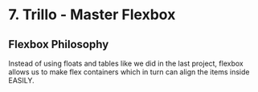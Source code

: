 # 7. Trillo - Master Flexbox 

## Flexbox Philosophy

Instead of using floats and tables like we did in the last project, flexbox allows us to make flex containers which in turn can align the items inside EASILY. 


